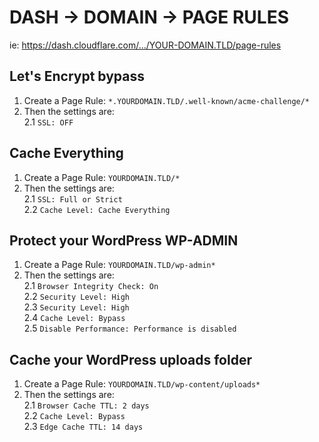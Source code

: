 # DASH -> DOMAIN -> PAGE RULES

ie: https://dash.cloudflare.com/.../YOUR-DOMAIN.TLD/page-rules

## Let's Encrypt bypass

1. Create a Page Rule: `*.YOURDOMAIN.TLD/.well-known/acme-challenge/*`
2. Then the settings are:  
2.1 `SSL: OFF`

## Cache Everything

1. Create a Page Rule: `YOURDOMAIN.TLD/*`
2. Then the settings are:  
2.1 `SSL: Full or Strict`  
2.2 `Cache Level: Cache Everything`

## Protect your WordPress WP-ADMIN

1. Create a Page Rule: `YOURDOMAIN.TLD/wp-admin*`
2. Then the settings are:  
2.1 `Browser Integrity Check: On`  
2.2 `Security Level: High`  
2.3 `Security Level: High`  
2.4 `Cache Level: Bypass`  
2.5 `Disable Performance: Performance is disabled`

## Cache your WordPress uploads folder

1. Create a Page Rule: `YOURDOMAIN.TLD/wp-content/uploads*`
2. Then the settings are:  
2.1 `Browser Cache TTL: 2 days`  
2.2 `Cache Level: Bypass`  
2.3 `Edge Cache TTL: 14 days`  
